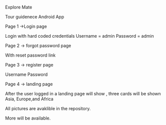 Explore Mate

Tour guidenece Android App

Page 1 ->Login page 

Login with hard coded credentials 
Username = admin
Password = admin

Page 2 -> forgot password page 

With reset password link

Page 3 -> register page 

Username 
Password

Page 4 -> landing page 

After the user logged in  a landing page will show , three cards will be shown 
Asia, Europe,and Africa 


All pictures are avaklible in the repository.

More will be available.
